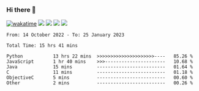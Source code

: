 ### Hi there 👋
[![wakatime](https://wakatime.com/badge/user/368879df-dc38-4b1a-86c4-8a2054a0e074.svg)](https://wakatime.com/@368879df-dc38-4b1a-86c4-8a2054a0e074)
<img src="https://img.shields.io/badge/Windows-0078D6?style=flat&logo=Windows&logoColor=white">
<img src="https://img.shields.io/badge/IntelliJ_IDEA-000000.svg?style=flat&logo=IntelliJ-IDEA&logoColor=white">
<img src="https://img.shields.io/badge/Visual_Studio_Code-007ACC?style=flat&logo=Visual-Studio-Code&logoColor=white">
<img src="https://img.shields.io/badge/Discord-5865F2?label=kano%233578&style=flat&logo=discord&logoColor=white">
<br>


<!--START_SECTION:waka-->

```text
From: 14 October 2022 - To: 25 January 2023

Total Time: 15 hrs 41 mins

Python           13 hrs 22 mins  >>>>>>>>>>>>>>>>>>>>>----   85.26 %
JavaScript       1 hr 40 mins    >>>----------------------   10.68 %
Java             15 mins         -------------------------   01.64 %
C                11 mins         -------------------------   01.18 %
ObjectiveC       5 mins          -------------------------   00.60 %
Other            2 mins          -------------------------   00.26 %
```

<!--END_SECTION:waka-->
